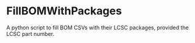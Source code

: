 # FillBOMWithPackages
A python script to fill BOM CSVs with their LCSC packages, provided the LCSC part number.

